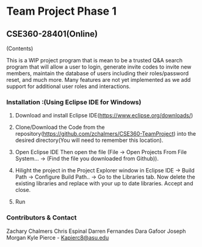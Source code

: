 # Team Project Phase 1
## CSE360-28401(Online)

(Contents)

This is a WIP project program that is mean to be a trusted Q&A search program that will allow a user to login, generate invite codes to invite new members, maintain the database of users including their roles/password reset, and much more. Many features are not yet implemented as we add support for additional user roles and interactions. 

### Installation :(Using Eclipse IDE for Windows)

1. Download and install Eclipse IDE(https://www.eclipse.org/downloads/)

2. Clone/Download the Code from the repository(https://github.com/zchalmers/CSE360-TeamProject) into the desired directory(You will need to remember this location).

3. Open Eclipse IDE Then open the file (File -> Open Projects From File System... -> (Find the file you downloaded from Github)).

4. Hilight the project in the Project Explorer window in Eclipse IDE -> Build Path -> Configure Build Path.. -> Go to the Libraries tab. Now delete the existing libraries and replace with your up to date libraries. Accept and close.

5. Run

### Contributors & Contact

Zachary Chalmers
Chris Espinal
Darren Fernandes
Dara Gafoor
Joseph Morgan
Kyle Pierce - Kapierc8@asu.edu

